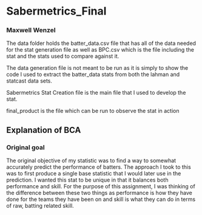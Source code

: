 # Sabermetrics_Final
### Maxwell Wenzel

The data folder holds the batter_data.csv file that has all of the data needed for the stat generation file as well as BPC.csv which is the file including the stat and the stats used to compare against it.

The data generation file is not meant to be run as it is simply to show the code I used to extract the batter_data stats from both the lahman and statcast data sets.

Sabermetrics Stat Creation file is the main file that I used to develop the stat.

final_product is the file which can be run to observe the stat in action 


## Explanation of BCA

### Original goal
The original objective of my statistic was to find a way to somewhat accurately predict the performance of batters. The approach I took to this was to first produce a single base statistic that I would later use in the prediction. I wanted this stat to be unique in that it balances both performance and skill. For the purpose of this assignment, I was thinking of the difference between these two things as performance is how they have done for the teams they have been on and skill is what they can do in terms of raw, batting related skill.
